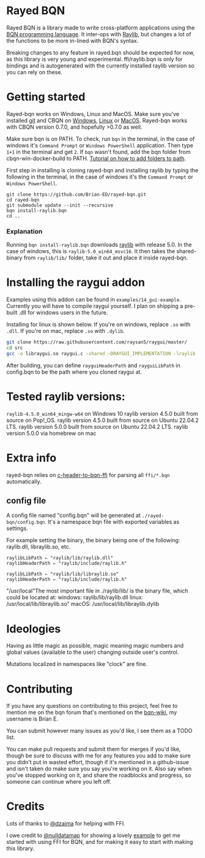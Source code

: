 # Rayed BQN
Rayed BQN is a library made to write cross-platform applications using the [BQN programming language](https://mlochbaum.github.io/BQN/).
It inter-ops with [Raylib](https://github.com/raysan5/raylib), but changes a lot of the functions to be more in-lined with BQN's syntax.

Breaking changes to any feature in rayed.bqn should be expected for now, as this library is very young and experimental.
ffi/raylib.bqn is only for bindings and is autogenerated with the currently installed raylib version so you can rely on these.

# Getting started
Rayed-bqn works on Windows, Linux and MacOS.
Make sure you've installed [git](https://git-scm.com/downloads) and CBQN on [Windows](https://github.com/vylsaz/cbqn-win-docker-build/releases), [Linux](https://github.com/dzaima/CBQN) or [MacOS](https://github.com/dzaima/CBQN). Rayed-bqn works with CBQN version 0.7.0, and hopefully >0.7.0 as well.

Make sure bqn is on PATH. To check, run `bqn` in the terminal, in the case of windows it's `Command Prompt` or `Windows PowerShell` application. Then type `1+1` in the terminal and get `2`. If `bqn` wasn't found, add the bqn folder from cbqn-win-docker-build to PATH. [Tutorial on how to add folders to path](https://www.computerhope.com/issues/ch000549.htm).

First step in installing is cloning rayed-bqn and installing raylib by typing the following in the terminal, in the case of windows it's the `Command Prompt` or `Windows PowerShell`.
```SH
git clone https://github.com/Brian-ED/rayed-bqn.git
cd rayed-bqn
git submodule update --init --recursive
bqn install-raylib.bqn
cd ..
```

### Explanation
Running `bqn install-raylib.bqn` downloads [raylib](https://github.com/raysan5/raylib/releases/) with release 5.0. In the case of windows, this is `raylib-5.0_win64_msvc16`. It then takes the shared-binary from `raylib/lib/` folder, take it out and place it inside rayed-bqn.

# Installing the raygui addon
Examples using this addon can be found in `examples/14_gui-example`.
Currently you will have to compile raygui yourself. I plan on shipping a pre-built .dll for windows users in the future.

Installing for linux is shown below. If you're on windows, replace `.so` with `.dll`. If you're on mac, replace `.so` with `.dylib`.
```bash
git clone https://raw.githubusercontent.com/raysan5/raygui/master/
cd src
gcc -o libraygui.so raygui.c -shared -DRAYGUI_IMPLEMENTATION -lraylib
```
After building, you can define `rayguiHeaderPath` and `rayguiLibPath` in config.bqn to be the path where you cloned raygui at.

# Tested raylib versions:
`raylib-4.5.0_win64_mingw-w64` on Windows 10
raylib version 4.5.0 built from source on Pop!_OS.
raylib version 4.5.0 built from source on Ubuntu 22.04.2 LTS.
raylib version 5.0.0 built from source on Ubuntu 22.04.2 LTS.
raylib version 5.0.0 via homebrew on mac


# Extra info
rayed-bqn relies on [c-header-to-bqn-ffi](https://github.com/Brian-ED/c-header-to-bqn-ffi) for parsing all `ffi/*.bqn` automatically.

## config file
A config file named "config.bqn" will be generated at `./rayed-bqn/config.bqn`. It's a namespace bqn file with exported variables as settings.

For example setting the binary, the binary being one of the following: raylib.dll, libraylib.so, etc.
```bqn
raylibLibPath ⇐ "raylib/lib/raylib.dll"
raylibHeaderPath ⇐ "raylib/include/raylib.h"
```

```bqn
raylibLibPath ⇐ "raylib/lib/libraylib.so"
raylibHeaderPath ⇐ "raylib/include/raylib.h"
```

"/usr/local"The most important file in ./raylib/lib/ is the binary file, which could be located at:
windows: raylib/lib/raylib.dll
linux: /usr/local/lib/libraylib.so"
macOS: /usr/local/lib/libraylib.dylib

# Ideologies
Having as little magic as possible, magic meaning magic numbers and global values (available to the user) changing outside user's control.

Mutations localized in namespaces like "clock" are fine.

# Contributing
If you have any questions on contributing to this project, feel free to mention me on the bqn forum that's mentioned on the [bqn-wiki](https://mlochbaum.github.io/BQN/index.html#where-can-i-find-bqn-users), my username is Brian E.

You can submit however many issues as you'd like, I see them as a TODO list.

You can make pull requests and submit them for merges if you'd like, though be sure to discuss with me for any features you add to make sure you didn't put in wasted effort, though if it's mentioned in a github-issue and isn't taken do make sure you say you're working on it. Also say when you've stopped working on it, and share the roadblocks and progress, so someone can continue where you left off.

# Credits

Lots of thanks to [@dzaima](https://github.com/dzaima) for helping with FFI.

I owe credit to [@nulldatamap](https://gist.github.com/nulldatamap) for showing a lovely [example](https://gist.github.com/nulldatamap/30b10389bf91d6f25bb262da9c9e9709) to get me started with using FFI for BQN, and for making it easy to start with making this library.
